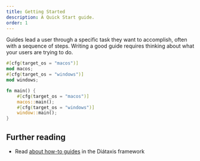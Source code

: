```yaml
---
title: Getting Started
description: A Quick Start guide.
order: 1
---
```


Guides lead a user through a specific task they want to accomplish, often with a sequence of steps.
Writing a good guide requires thinking about what your users are trying to do.

```rust title="example snippet"
#[cfg(target_os = "macos")]
mod macos;
#[cfg(target_os = "windows")]
mod windows;

fn main() {
    #[cfg(target_os = "macos")]
    macos::main();
    #[cfg(target_os = "windows")]
    window::main();
}
```

## Further reading

- Read [about how-to guides](https://diataxis.fr/how-to-guides/) in the Diátaxis framework
